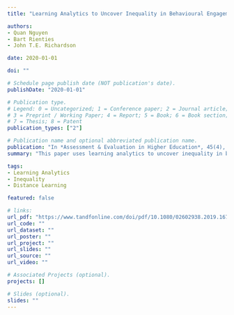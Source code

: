 ```yaml
---
title: "Learning Analytics to Uncover Inequality in Behavioural Engagement and Academic Attainment in a Distance Learning Setting"

authors:
- Quan Nguyen
- Bart Rienties
- John T.E. Richardson

date: 2020-01-01

doi: ""

# Schedule page publish date (NOT publication's date).
publishDate: "2020-01-01"

# Publication type.
# Legend: 0 = Uncategorized; 1 = Conference paper; 2 = Journal article;
# 3 = Preprint / Working Paper; 4 = Report; 5 = Book; 6 = Book section;
# 7 = Thesis; 8 = Patent
publication_types: ["2"]

# Publication name and optional abbreviated publication name.
publication: "In *Assessment & Evaluation in Higher Education*, 45(4), pp. 594-606."
summary: "This paper uses learning analytics to uncover inequality in behavioral engagement and academic attainment in a distance learning setting."

tags:
- Learning Analytics
- Inequality
- Distance Learning

featured: false

# links:
url_pdf: "https://www.tandfonline.com/doi/pdf/10.1080/02602938.2019.1679088?casa_token=CWWMWWPb6y8AAAAA:zZEeQXv1pkuj9elKOb8veuSLOW5MXHb820FMJKi-loW0ch7VKkfhszy7MLKZ1uHUDp_L9KjOP6Rj7Q"
url_code: ""
url_dataset: ""
url_poster: ""
url_project: ""
url_slides: ""
url_source: ""
url_video: ""

# Associated Projects (optional).
projects: []

# Slides (optional).
slides: ""
---
```

